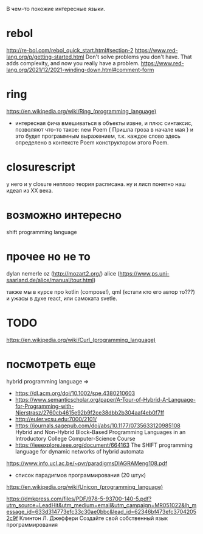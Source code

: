 В чем-то похожие интересные языки.

# rebol
http://re-bol.com/rebol_quick_start.html#section-2
https://www.red-lang.org/p/getting-started.html
Don't solve problems you don't have. That adds complexity, and now you really have a problem.
https://www.red-lang.org/2021/12/2021-winding-down.html#comment-form

# ring
https://en.wikipedia.org/wiki/Ring_(programming_language)
- интересная фича вмешиваться в объекты извне, и плюс синтаксис, позволяют что-то такое:
new Poem {
  Пришла гроза в начале мая
}
и это будет программным выражением, т.к. каждое слово здесь определено в контексте Poem конструктором этого Poem.

# closurescript
у него и у closure неплохо теория расписана.
ну и лисп понятно наш идеал из XX века.

# возможно интересно
shift programming language

# прочее но не то
dylan
nemerle
oz (http://mozart2.org/)
alice (https://www.ps.uni-saarland.de/alice/manual/tour.html)

также мы в курсе про kotlin (compose!), qml (кстати кто его автор то???)
и ужасы в духе react, или самоката svetle.

# TODO
https://en.wikipedia.org/wiki/Curl_(programming_language)

# посмотреть еще
hybrid programming language => 
* https://dl.acm.org/doi/10.1002/spe.4380210603
* https://www.semanticscholar.org/paper/A-Tour-of-Hybrid-A-Language-for-Programming-with-Nierstrasz/2760cb4615e92b9f2ce38dbb2b304aaf4eb0f7ff
* http://euler.vcsu.edu:7000/2101/    
* https://journals.sagepub.com/doi/abs/10.1177/0735633120985108 Hybrid and Non-Hybrid Block-Based Programming Languages in an Introductory College Computer-Science Course
* https://ieeexplore.ieee.org/document/664163 The SHIFT programming language for dynamic networks of hybrid automata

https://www.info.ucl.ac.be/~pvr/paradigmsDIAGRAMeng108.pdf
- список парадигмов программирования (20 штук)

https://en.wikipedia.org/wiki/Unicon_(programming_language)

https://dmkpress.com/files/PDF/978-5-93700-140-5.pdf?utm_source=LeadHit&utm_medium=email&utm_campaign=MR051022&lh_message_id=633d314773efc33c30ae0bbc&lead_id=62346bf473efc37042052c9f
Клинтон Л. Джеффери Создайте свой собственный язык программирования